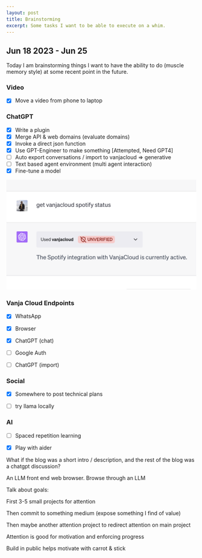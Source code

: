 ```yaml
---
layout: post
title: Brainstorming
excerpt: Some tasks I want to be able to execute on a whim.
---
```


## Jun 18 2023 - Jun 25

Today I am brainstorming things I want to have the ability to do (muscle memory style) at some recent point in the future.

### Video

- [x] Move a video from phone to laptop



### ChatGPT

- [x] Write a plugin
- [x] Merge API & web domains (evaluate domains)
- [x] Invoke a direct json function
- [x] Use GPT-Engineer to make something [Attempted, Need GPT4]
- [ ] Auto export conversations / import to vanjacloud => generative
- [ ] Text based agent environment (multi agent interaction)
- [x] Fine-tune a model

<img src="./assets/image-20230622224234311.png" alt="image-20230622224234311" style="zoom: 50%;" />

### Vanja Cloud Endpoints

- [x] WhatsApp
- [x] Browser
- [x] ChatGPT (chat)
- [ ] Google Auth
- [ ] ChatGPT (import)



### Social

- [x] Somewhere to post technical plans

- [ ] try llama locally



### AI

- [ ] Spaced repetition learning
- [x] Play with aider



What if the blog was a short intro / description, and the rest of the blog was a chatgpt discussion?



An LLM front end web browser. Browse through an LLM





Talk about goals:

First 3-5 small projects for attention

Then commit to something medium (expose something I find of value)

Then maybe another attention project to redirect attention on main project



Attention is good for motivation and enforcing progress

Build in public helps motivate with carrot & stick